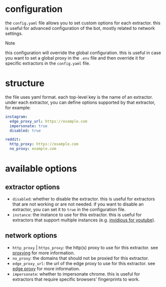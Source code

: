 # configuration
the `config.yaml` file allows you to set custom options for each extractor. this is useful for advanced configuration of the bot, mostly related to network settings.
> [!NOTE]
> this configuration will override the global configuration. this is useful in case you want to set a global proxy in the `.env` file and then override it for specific extractors in the `config.yaml` file.

# structure
the file uses yaml format. each top-level key is the name of an extractor. under each extractor, you can define options supported by that extractor, for example:
```yaml
instagram:
  edge_proxy_url: https://example.com
  impersonate: true
  disabled: true

reddit:
  http_proxy: https://example.com
  no_proxy: example.com
```

# available options

## extractor options
* `disabled`: whether to disable the extractor. this is useful for extractors that are not working or are not needed. if you want to disable an extractor, you can set it to `true` in the configuration file.
* `instance`: the instance to use for this extractor. this is useful for extractors that support multiple instances (e.g. [invidious for youtube](ext/youtube/SETUP.md)).

## network options
* `http_proxy` | `https_proxy`: the http(s) proxy to use for this extractor. see [proxying](README.md#proxying) for more information.
* `no_proxy`: the domains that should not be proxied for this extractor. 
* `edge_proxy_url`: the url of the edge proxy to use for this extractor. see [edge proxy](EDGEPROXY.md) for more information.
* `impersonate`: whether to impersonate chrome. this is useful for extractors that require specific browsers' fingerprints to work.